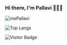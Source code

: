 ### Hi there, I'm Pallavi 👩🏻‍💻

<!-- 
📈 my github stats -->

<p align=""> <img src="https://github-readme-stats.vercel.app/api?username=mePallavi&count_private=true&show_icons=true&theme=nightowl&hide=contribs,issues" alt="mePallavi" />

<!-- [![Pallavi's GitHub stats](https://github-readme-stats.vercel.app/api?username=mePallavi&show_icons=true&theme=nightowl)](https://github.com/mePallavi/github-readme-stats)
 ![Rashmi's Github Stats](https://github-readme-stats.vercel.app/api?username=mePallavi&count_private=true&show_icons=true&include_all_commits=true)  -->
![Top Langs](https://github-readme-stats.vercel.app/api/top-langs/?username=mePallavi&theme=nightowl&hide=TeX&layout=compact)
  
![Visitor Badge](https://visitor-badge.laobi.icu/badge?page_id=mePallavi.mePallavi)
<!--   ![Visitor Count](https://profile-counter.glitch.me/{mePallavi}/count.svg) -->
